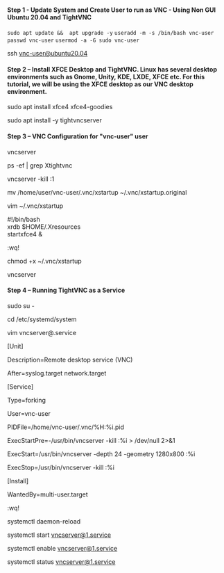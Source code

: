 #### Step 1 - Update System and Create User to run as VNC - Using Non GUI Ubuntu 20.04 and TightVNC
`sudo apt update &&  apt upgrade -y`
`useradd -m -s /bin/bash vnc-user`
`passwd vnc-user`
`usermod -a -G sudo vnc-user`

ssh vnc-user@ubuntu20.04

#### Step 2 – Install XFCE Desktop and TightVNC.  Linux has several desktop environments such as Gnome, Unity, KDE, LXDE, XFCE etc. For this tutorial, we will be using the XFCE desktop as our VNC desktop environment.
sudo apt install xfce4 xfce4-goodies

sudo apt install -y tightvncserver

#### Step 3 – VNC Configuration for "vnc-user" user
vncserver

ps -ef | grep Xtightvnc

vncserver -kill :1

mv /home/user/vnc-user/.vnc/xstartup ~/.vnc/xstartup.original

vim ~/.vnc/xstartup

  #!/bin/bash \
  xrdb $HOME/.Xresources \
  startxfce4 &

:wq!

chmod +x ~/.vnc/xstartup

vncserver

#### Step 4 – Running TightVNC as a Service
sudo su -

cd /etc/systemd/system

vim vncserver@.service

[Unit] 

 Description=Remote desktop service (VNC)

 After=syslog.target network.target

[Service]

  Type=forking

  User=vnc-user

  PIDFile=/home/vnc-user/.vnc/%H:%i.pid

  ExecStartPre=-/usr/bin/vncserver -kill :%i > /dev/null 2>&1

  ExecStart=/usr/bin/vncserver -depth 24 -geometry 1280x800 :%i

  ExecStop=/usr/bin/vncserver -kill :%i

[Install]

  WantedBy=multi-user.target

:wq!

systemctl daemon-reload

systemctl start vncserver@1.service

systemctl enable vncserver@1.service

systemctl status vncserver@1.service